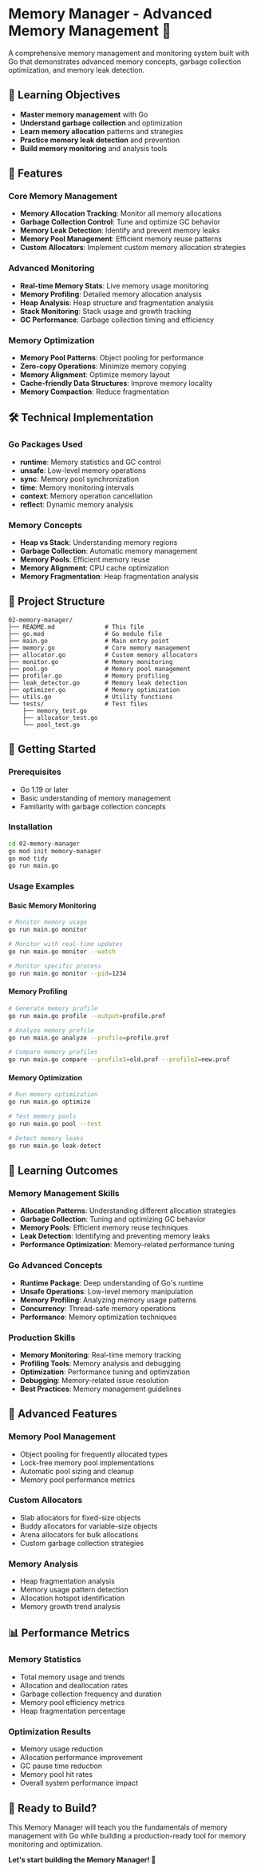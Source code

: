 # Memory Manager - Advanced Memory Management 🧠

A comprehensive memory management and monitoring system built with Go that demonstrates advanced memory concepts, garbage collection optimization, and memory leak detection.

## 🎯 Learning Objectives

- **Master memory management** with Go
- **Understand garbage collection** and optimization
- **Learn memory allocation** patterns and strategies
- **Practice memory leak detection** and prevention
- **Build memory monitoring** and analysis tools

## 🚀 Features

### Core Memory Management
- **Memory Allocation Tracking**: Monitor all memory allocations
- **Garbage Collection Control**: Tune and optimize GC behavior
- **Memory Leak Detection**: Identify and prevent memory leaks
- **Memory Pool Management**: Efficient memory reuse patterns
- **Custom Allocators**: Implement custom memory allocation strategies

### Advanced Monitoring
- **Real-time Memory Stats**: Live memory usage monitoring
- **Memory Profiling**: Detailed memory allocation analysis
- **Heap Analysis**: Heap structure and fragmentation analysis
- **Stack Monitoring**: Stack usage and growth tracking
- **GC Performance**: Garbage collection timing and efficiency

### Memory Optimization
- **Memory Pool Patterns**: Object pooling for performance
- **Zero-copy Operations**: Minimize memory copying
- **Memory Alignment**: Optimize memory layout
- **Cache-friendly Data Structures**: Improve memory locality
- **Memory Compaction**: Reduce fragmentation

## 🛠️ Technical Implementation

### Go Packages Used
- **runtime**: Memory statistics and GC control
- **unsafe**: Low-level memory operations
- **sync**: Memory pool synchronization
- **time**: Memory monitoring intervals
- **context**: Memory operation cancellation
- **reflect**: Dynamic memory analysis

### Memory Concepts
- **Heap vs Stack**: Understanding memory regions
- **Garbage Collection**: Automatic memory management
- **Memory Pools**: Efficient memory reuse
- **Memory Alignment**: CPU cache optimization
- **Memory Fragmentation**: Heap fragmentation analysis

## 📁 Project Structure

```
02-memory-manager/
├── README.md              # This file
├── go.mod                 # Go module file
├── main.go                # Main entry point
├── memory.go              # Core memory management
├── allocator.go           # Custom memory allocators
├── monitor.go             # Memory monitoring
├── pool.go                # Memory pool management
├── profiler.go            # Memory profiling
├── leak_detector.go       # Memory leak detection
├── optimizer.go           # Memory optimization
├── utils.go               # Utility functions
└── tests/                 # Test files
    ├── memory_test.go
    ├── allocator_test.go
    └── pool_test.go
```

## 🚀 Getting Started

### Prerequisites
- Go 1.19 or later
- Basic understanding of memory management
- Familiarity with garbage collection concepts

### Installation
```bash
cd 02-memory-manager
go mod init memory-manager
go mod tidy
go run main.go
```

### Usage Examples

#### Basic Memory Monitoring
```bash
# Monitor memory usage
go run main.go monitor

# Monitor with real-time updates
go run main.go monitor --watch

# Monitor specific process
go run main.go monitor --pid=1234
```

#### Memory Profiling
```bash
# Generate memory profile
go run main.go profile --output=profile.prof

# Analyze memory profile
go run main.go analyze --profile=profile.prof

# Compare memory profiles
go run main.go compare --profile1=old.prof --profile2=new.prof
```

#### Memory Optimization
```bash
# Run memory optimization
go run main.go optimize

# Test memory pools
go run main.go pool --test

# Detect memory leaks
go run main.go leak-detect
```

## 🎯 Learning Outcomes

### Memory Management Skills
- **Allocation Patterns**: Understanding different allocation strategies
- **Garbage Collection**: Tuning and optimizing GC behavior
- **Memory Pools**: Efficient memory reuse techniques
- **Leak Detection**: Identifying and preventing memory leaks
- **Performance Optimization**: Memory-related performance tuning

### Go Advanced Concepts
- **Runtime Package**: Deep understanding of Go's runtime
- **Unsafe Operations**: Low-level memory manipulation
- **Memory Profiling**: Analyzing memory usage patterns
- **Concurrency**: Thread-safe memory operations
- **Performance**: Memory optimization techniques

### Production Skills
- **Memory Monitoring**: Real-time memory tracking
- **Profiling Tools**: Memory analysis and debugging
- **Optimization**: Performance tuning and optimization
- **Debugging**: Memory-related issue resolution
- **Best Practices**: Memory management guidelines

## 🔧 Advanced Features

### Memory Pool Management
- Object pooling for frequently allocated types
- Lock-free memory pool implementations
- Automatic pool sizing and cleanup
- Memory pool performance metrics

### Custom Allocators
- Slab allocators for fixed-size objects
- Buddy allocators for variable-size objects
- Arena allocators for bulk allocations
- Custom garbage collection strategies

### Memory Analysis
- Heap fragmentation analysis
- Memory usage pattern detection
- Allocation hotspot identification
- Memory growth trend analysis

## 📊 Performance Metrics

### Memory Statistics
- Total memory usage and trends
- Allocation and deallocation rates
- Garbage collection frequency and duration
- Memory pool efficiency metrics
- Heap fragmentation percentage

### Optimization Results
- Memory usage reduction
- Allocation performance improvement
- GC pause time reduction
- Memory pool hit rates
- Overall system performance impact

## 🎉 Ready to Build?

This Memory Manager will teach you the fundamentals of memory management with Go while building a production-ready tool for memory monitoring and optimization.

**Let's start building the Memory Manager! 🧠**
